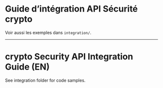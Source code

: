 # Guide d’intégration API Sécurité crypto

Voir aussi les exemples dans `integration/`.

---

# crypto Security API Integration Guide (EN)

See integration folder for code samples.
